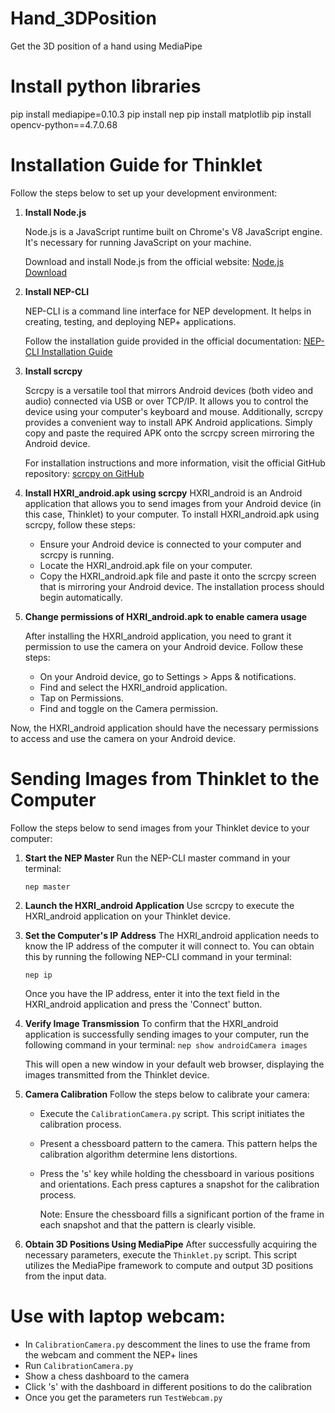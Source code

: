 # Hand_3DPosition
Get the 3D position of a hand using MediaPipe

# Install python libraries

pip install mediapipe=0.10.3
pip install nep
pip install matplotlib
pip install opencv-python==4.7.0.68


# Installation Guide for Thinklet

Follow the steps below to set up your development environment:

1. **Install Node.js**
   
   Node.js is a JavaScript runtime built on Chrome's V8 JavaScript engine. It's necessary for running JavaScript on your machine.

   Download and install Node.js from the official website: [Node.js Download](https://nodejs.org/en)

2. **Install NEP-CLI**

   NEP-CLI is a command line interface for NEP development. It helps in creating, testing, and deploying NEP+ applications.

   Follow the installation guide provided in the official documentation: [NEP-CLI Installation Guide](https://enrique-coronado.gitbook.io/nep-docs/developer-tools/nep-cli#installation)

3. **Install scrcpy**

   Scrcpy is a versatile tool that mirrors Android devices (both video and audio) connected via USB or over TCP/IP. It allows you to control the device using your computer's keyboard and mouse.
   Additionally, scrcpy provides a convenient way to install APK Android applications. Simply copy and paste the required APK onto the scrcpy screen mirroring the Android device.

   For installation instructions and more information, visit the official GitHub repository: [scrcpy on GitHub](https://github.com/Genymobile/scrcpy)

4. **Install HXRI_android.apk using scrcpy**
   HXRI_android is an Android application that allows you to send images from your Android device (in this case, Thinklet) to your computer.
   To install HXRI_android.apk using scrcpy, follow these steps:
   - Ensure your Android device is connected to your computer and scrcpy is running.
   - Locate the HXRI_android.apk file on your computer.
   - Copy the HXRI_android.apk file and paste it onto the scrcpy screen that is mirroring your Android device. The installation process should begin automatically.

5. **Change permissions of HXRI_android.apk to enable camera usage**

   After installing the HXRI_android application, you need to grant it permission to use the camera on your Android device. Follow these steps:
   - On your Android device, go to Settings > Apps & notifications.
   - Find and select the HXRI_android application.
   - Tap on Permissions.
   - Find and toggle on the Camera permission.

  Now, the HXRI_android application should have the necessary permissions to access and use the camera on your Android device.


# Sending Images from Thinklet to the Computer

Follow the steps below to send images from your Thinklet device to your computer:

1. **Start the NEP Master**
   Run the NEP-CLI master command in your terminal:

   `nep master`

2. **Launch the HXRI_android Application**
   Use scrcpy to execute the HXRI_android application on your Thinklet device.

3. **Set the Computer's IP Address**
   The HXRI_android application needs to know the IP address of the computer it will connect to. You can obtain this by running the following NEP-CLI command in your terminal:

   `nep ip`

   Once you have the IP address, enter it into the text field in the HXRI_android application and press the 'Connect' button.

4. **Verify Image Transmission**
   To confirm that the HXRI_android application is successfully sending images to your computer, run the following command in your terminal:
   `nep show androidCamera images`

   This will open a new window in your default web browser, displaying the images transmitted from the Thinklet device.

5. **Camera Calibration**
   Follow the steps below to calibrate your camera:
   - Execute the `CalibrationCamera.py` script. This script initiates the calibration process.
   - Present a chessboard pattern to the camera. This pattern helps the calibration algorithm determine lens distortions.
   - Press the 's' key while holding the chessboard in various positions and orientations. Each press captures a snapshot for the calibration process.

     Note: Ensure the chessboard fills a significant portion of the frame in each snapshot and that the pattern is clearly visible.

6. **Obtain 3D Positions Using MediaPipe**
   After successfully acquiring the necessary parameters, execute the `Thinklet.py` script. This script utilizes the MediaPipe framework to compute and output 3D positions from the input data.


#   Use with laptop webcam:
  
  - In `CalibrationCamera.py` descomment the lines to use the frame from the webcam and comment the NEP+ lines
  - Run `CalibrationCamera.py`
  - Show a chess dashboard to the camera
  - Click 's' with the dashboard in different positions to do the calibration
  - Once you get the parameters run `TestWebcam.py`
  
  
